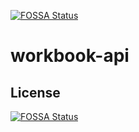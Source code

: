 [![FOSSA Status](https://app.fossa.com/api/projects/git%2Bgithub.com%2Fso-gineers%2Fworkbook-api.svg?type=shield)](https://app.fossa.com/projects/git%2Bgithub.com%2Fso-gineers%2Fworkbook-api?ref=badge_shield)

# workbook-api

## License
[![FOSSA Status](https://app.fossa.com/api/projects/git%2Bgithub.com%2Fso-gineers%2Fworkbook-api.svg?type=large)](https://app.fossa.com/projects/git%2Bgithub.com%2Fso-gineers%2Fworkbook-api?ref=badge_large)